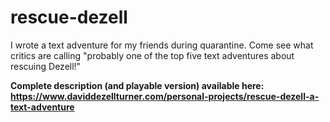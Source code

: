 # rescue-dezell
I wrote a text adventure for my friends during quarantine. Come see what critics are calling "probably one of the top five text adventures about rescuing Dezell!"

**Complete description (and playable version) available here: https://www.daviddezellturner.com/personal-projects/rescue-dezell-a-text-adventure**
